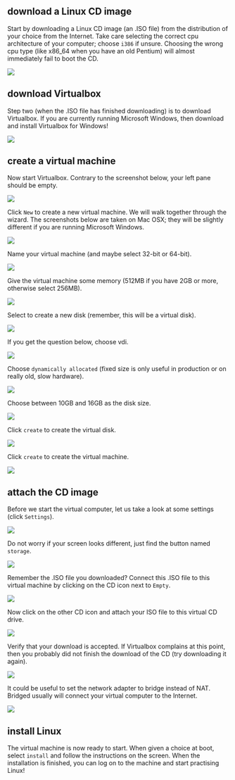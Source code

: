 ## download a Linux CD image

Start by downloading a Linux CD image (an .ISO file) from the
distribution of your choice from the Internet. Take care selecting the
correct cpu architecture of your computer; choose `i386` if unsure.
Choosing the wrong cpu type (like x86_64 when you have an old Pentium)
will almost immediately fail to boot the CD.

![](images/vm1_download.png)

## download Virtualbox

Step two (when the .ISO file has finished downloading) is to download
Virtualbox. If you are currently running Microsoft Windows, then
download and install Virtualbox for Windows!

![](images/vm2_download.png)

## create a virtual machine

Now start Virtualbox. Contrary to the screenshot below, your left pane
should be empty.

![](images/vm3_virtualbox.png)

Click `New` to create a new virtual machine. We will walk together
through the wizard. The screenshots below are taken on Mac OSX; they
will be slightly different if you are running Microsoft Windows.

![](images/vm_wizard1.png)

Name your virtual machine (and maybe select 32-bit or 64-bit).

![](images/vm_wizard2.png)

Give the virtual machine some memory (512MB if you have 2GB or more,
otherwise select 256MB).

![](images/vm_wizard3.png)

Select to create a new disk (remember, this will be a virtual disk).

![](images/vm_wizard4.png)

If you get the question below, choose vdi.

![](images/vm_wizard5.png)

Choose `dynamically allocated` (fixed size is only useful in production
or on really old, slow hardware).

![](images/vm_wizard6.png)

Choose between 10GB and 16GB as the disk size.

![](images/vm_wizard7.png)

Click `create` to create the virtual disk.

![](images/vm_wizard8.png)

Click `create` to create the virtual machine.

![](images/vm_wizard9.png)

## attach the CD image

Before we start the virtual computer, let us take a look at some
settings (click `Settings`).

![](images/vm_settings1.png)

Do not worry if your screen looks different, just find the button named
`storage`.

![](images/vm_settings2.png)

Remember the .ISO file you downloaded? Connect this .ISO file to this
virtual machine by clicking on the CD icon next to `Empty`.

![](images/vm_settings4.png)

Now click on the other CD icon and attach your ISO file to this virtual
CD drive.

![](images/vm_settings5.png)

Verify that your download is accepted. If Virtualbox complains at this
point, then you probably did not finish the download of the CD (try
downloading it again).

![](images/vm_settings6.png)

It could be useful to set the network adapter to bridge instead of NAT.
Bridged usually will connect your virtual computer to the Internet.

![](images/vm_settings7.png)

## install Linux

The virtual machine is now ready to start. When given a choice at boot,
select `install` and follow the instructions on the screen. When the
installation is finished, you can log on to the machine and start
practising Linux!

